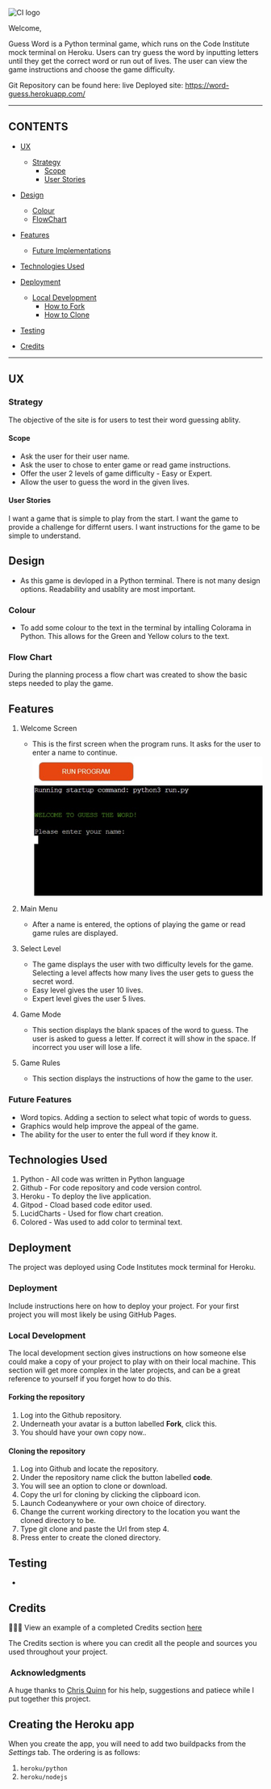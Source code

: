 ![CI logo](https://codeinstitute.s3.amazonaws.com/fullstack/ci_logo_small.png)

Welcome,



Guess Word is a Python terminal game, which runs on the Code Institute mock terminal on Heroku. Users can try guess the word by inputting letters until they get the correct word or run out of lives. The user can view the game instructions and choose the game difficulty.

Git Repository can be found here: 
live Deployed site: https://word-guess.herokuapp.com/


---
## CONTENTS

* [UX](#ux)
  * [Strategy](#strategy)
    * [Scope](#scope)
    * [User Stories](#user-stories)

* [Design](#design)
  * [Colour](#colour)
  * [FlowChart](#flow-chart)

* [Features](#features)
  * [Future Implementations](#future-features)

* [Technologies Used](#technologies-used)

* [Deployment](#deployment)
  * [Local Development](#local-development)
    * [How to Fork](#how-to-fork)
    * [How to Clone](#how-to-clone)

* [Testing](#testing)

* [Credits](#credits)

---

## UX
### Strategy
The objective of the site is for users to test their word guessing ablity. 
#### Scope
- Ask the user for their user name.
- Ask the user to chose to enter game or read game instructions.
- Offer the user 2 levels of game difficulty - Easy or Expert.
- Allow the user to guess the word in the given lives.

#### User Stories
I want a game that is simple to play from the start.
I want the game to provide a challenge for differnt users.
I want instructions for the game to be simple to understand.


## Design

- As this game is devloped in a Python terminal. There is not many design options. Readability and usablity are most important. 
### Colour

- To add some colour to the text in the terminal by intalling Colorama in Python. This allows for the Green and Yellow colurs to the text.

### Flow Chart

During the planning process a flow chart was created to show the basic steps needed to play the game.


## Features

1. Welcome Screen 
    - This is the first screen when the program runs. It asks for the user to enter a name to continue.
    ![Welcome Screen](/views/images/welcome-screen.jpg)
2. Main Menu
    - After a name is entered, the options of playing the game or read game rules are displayed.

3. Select Level     
    - The game displays the user with two difficulty levels for the game. Selecting a level affects how many lives the user gets to guess the secret word.
    - Easy level gives the user 10 lives.
    - Expert level gives the user 5 lives.

4. Game Mode
    - This section displays the blank spaces of the word to guess. The user is asked to guess a letter. If correct it will show in the space. If incorrect you user will lose a life.

5. Game Rules     
    - This section displays the instructions of how the game to the user.
### Future Features

- Word topics. Adding a section to select what topic of words to guess.
- Graphics would help improve the appeal of the game.
- The ability for the user to enter the full word if they know it. 

## Technologies Used
1. Python - All code was written in Python language
2. Github - For code repository and code version control.
3. Heroku - To deploy the live application.
4. Gitpod - Cload based code editor used.
5. LucidCharts - Used for flow chart creation.
6. Colored - Was used to add color to terminal text.

## Deployment

The project was deployed using Code Institutes mock terminal for Heroku.

### Deployment

Include instructions here on how to deploy your project. For your first project you will most likely be using GitHub Pages.

### Local Development

The local development section gives instructions on how someone else could make a copy of your project to play with on their local machine. This section will get more complex in the later projects, and can be a great reference to yourself if you forget how to do this.

#### Forking the repository
1. Log into the Github repository.
2. Underneath your avatar is a button labelled **Fork**, click this.
3. You should have your own copy now..

#### Cloning the repository
1. Log into Github and locate the repository.
2. Under the repository name click the button labelled **code**.
3. You will see an option to clone or download.
4. Copy the url for cloning by clicking the clipboard icon.
5. Launch Codeanywhere or your own choice of directory.
6. Change the current working directory to the location you want the cloned directory to be.
7. Type git clone and paste the Url from step 4. 
8. Press enter to create the cloned directory.

## Testing

- 


## Credits

👩🏻‍💻 View an example of a completed Credits section [here](https://github.com/kera-cudmore/BookWorm#Credits)

The Credits section is where you can credit all the people and sources you used throughout your project.

  
###  Acknowledgments

A huge thanks to [Chris Quinn](https://github.com/10xOXR) for his help, suggestions and patiece while I put together this project. 



## Creating the Heroku app

When you create the app, you will need to add two buildpacks from the _Settings_ tab. The ordering is as follows:

1. `heroku/python`
2. `heroku/nodejs`
